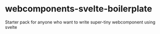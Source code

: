 # webcomponents-svelte-boilerplate
Starter pack for anyone who want to write super-tiny webcomponent using svelte

